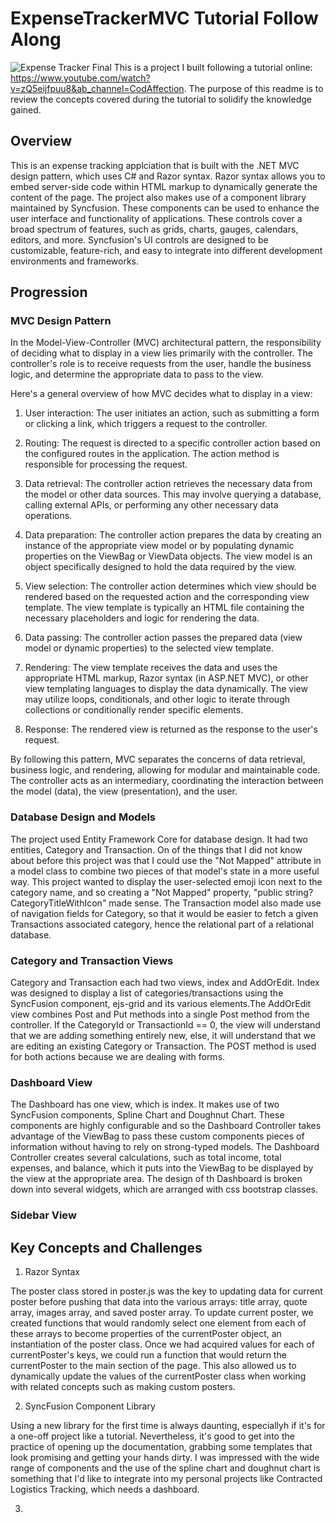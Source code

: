 # ExpenseTrackerMVC Tutorial Follow Along
![Expense Tracker Final](http://g.recordit.co/mmdy8VWTMd.gif)
This is a project I built following a tutorial online: https://www.youtube.com/watch?v=zQ5eijfpuu8&ab_channel=CodAffection. The purpose of this readme is to review the concepts covered during the tutorial to solidify the knowledge gained.

## Overview

This is an expense tracking applciation that is built with the .NET MVC design pattern, which uses C# and Razor syntax. Razor syntax allows you to embed server-side code within HTML markup to dynamically generate the content of the page. The project also makes use of a component library maintained by Syncfusion. These components can be used to enhance the user interface and functionality of applications. These controls cover a broad spectrum of features, such as grids, charts, gauges, calendars, editors, and more. Syncfusion's UI controls are designed to be customizable, feature-rich, and easy to integrate into different development environments and frameworks.

## Progression

### MVC Design Pattern

In the Model-View-Controller (MVC) architectural pattern, the responsibility of deciding what to display in a view lies primarily with the controller. The controller's role is to receive requests from the user, handle the business logic, and determine the appropriate data to pass to the view.

Here's a general overview of how MVC decides what to display in a view:

1. User interaction: The user initiates an action, such as submitting a form or clicking a link, which triggers a request to the controller.

2. Routing: The request is directed to a specific controller action based on the configured routes in the application. The action method is responsible for processing the request.

3. Data retrieval: The controller action retrieves the necessary data from the model or other data sources. This may involve querying a database, calling external APIs, or performing any other necessary data operations.

4. Data preparation: The controller action prepares the data by creating an instance of the appropriate view model or by populating dynamic properties on the ViewBag or ViewData objects. The view model is an object specifically designed to hold the data required by the view.

5. View selection: The controller action determines which view should be rendered based on the requested action and the corresponding view template. The view template is typically an HTML file containing the necessary placeholders and logic for rendering the data.

6. Data passing: The controller action passes the prepared data (view model or dynamic properties) to the selected view template.

7. Rendering: The view template receives the data and uses the appropriate HTML markup, Razor syntax (in ASP.NET MVC), or other view templating languages to display the data dynamically. The view may utilize loops, conditionals, and other logic to iterate through collections or conditionally render specific elements.

8. Response: The rendered view is returned as the response to the user's request.

By following this pattern, MVC separates the concerns of data retrieval, business logic, and rendering, allowing for modular and maintainable code. The controller acts as an intermediary, coordinating the interaction between the model (data), the view (presentation), and the user.

### Database Design and Models

The project used Entity Framework Core for database design. It had two entities, Category and Transaction. On of the things that I did not know about before this project was that I could use the "Not Mapped" attribute in a model class to combine two pieces of that model's  state in a more useful way. This project wanted to display the user-selected emoji icon next to the category name, and so creating a "Not Mapped" property, "public string? CategoryTitleWithIcon" made sense. The Transaction model also made use of navigation fields for Category, so that it would be easier to fetch a given Transactions associated category, hence the relational part of a relational database.

### Category and Transaction Views

Category and Transaction each had two views, index and AddOrEdit. Index was designed to display a list of categories/transactions using the SyncFusion component, ejs-grid and its various elements.The AddOrEdit view combines Post and Put methods into a single Post method from the controller. If the CategoryId or TransactionId == 0, the view will understand that we are adding something entirely new, else, it will understand that we are editing an existing Category or Transaction. The POST method is used for both actions because we are dealing with forms.

### Dashboard View

The Dashboard has one view, which is index. It makes use of two SyncFusion components, Spline Chart and Doughnut Chart. These components are highly configurable and so the Dashboard Controller takes advantage of the ViewBag to pass these custom components pieces of information without having to rely on strong-typed models. The Dashboard Controller creates several calculations, such as total income, total expenses, and balance, which it puts into the ViewBag to be displayed by the view at the appropriate area. The design of th Dashboard is broken down into several widgets, which are arranged with css bootstrap classes.

### Sidebar View


## Key Concepts and Challenges

1. Razor Syntax

The poster class stored in poster.js was the key to updating data for current poster before pushing that data into the various arrays: title array, quote array, images array, and saved poster array. To update current poster, we created functions that would randomly select one element from each of these arrays to become properties of the currentPoster object, an instantiation of the poster class. Once we had acquired values for each of currentPoster's keys, we could run a function that would return the currentPoster to the main section of the page.  This also allowed us to dynamically update the values of the currentPoster class when working with related concepts such as making custom posters.

2. SyncFusion Component Library

Using a new library for the first time is always daunting, especiallyh if it's for a one-off project like a tutorial. Nevertheless, it's good to get into the practice of opening up the documentation, grabbing some templates that look promising and getting your hands dirty. I was impressed with the wide range of components and the use of the spline chart and doughnut chart is something that I'd like to integrate into my personal projects like Contracted Logistics Tracking, which needs a dashboard.

3. 
